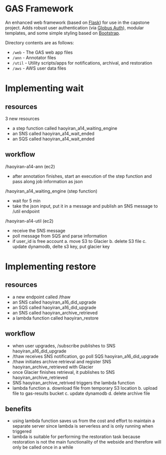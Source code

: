 # GAS Framework
An enhanced web framework (based on [Flask](https://flask.palletsprojects.com/)) for use in the capstone project. Adds robust user authentication (via [Globus Auth](https://docs.globus.org/api/auth)), modular templates, and some simple styling based on [Bootstrap](https://getbootstrap.com/docs/3.3/).

Directory contents are as follows:
* `/web` - The GAS web app files
* `/ann` - Annotator files
* `/util` - Utility scripts/apps for notifications, archival, and restoration
* `/aws` - AWS user data files


# Implementing wait
## resources
3 new resources
- a step function called haoyiran_a14_waiting_engine
- an SNS called haoyiran_a14_wait_ended
- an SQS called haoyiran_a14_wait_ended

## workflow
/haoyiran-a14-ann (ec2)
- after annotation finishes, start an execution of the step function and pass along job information as json 

/haoyiran_a14_waiting_engine (step function)
- wait for 5 min 
- take the json input, put it in a message and publish an SNS message to /util endpoint

/haoyiran-a14-util (ec2)
- receive the SNS message
- poll message from SQS and parse information
- if user_id is free account
    a. move S3 to Glacier
    b. delete S3 file
    c. update dynamodb, delte s3 key, put glacier key


# Implementing restore
## resources
- a new endpoint called /thaw
- an SNS called haoyiran_a16_did_upgrade
- an SQS called haoyiran_a16_did_upgrade
- an SNS called haoyiran_archive_retrieved
- a lambda function called haoyiran_restore

## workflow
- when user upgrades, /subscribe publishes to SNS haoyiran_a16_did_upgrade
- /thaw receives SNS notification, go poll SQS haoyiran_a16_did_upgrade
- /thaw initiates archive retrieval and register SNS haoyiran_archive_retrieved with Glacier 
- once Glacier finishes retrieval, it publishes to SNS haoyiran_archive_retrieved
- SNS haoyiran_archive_retrived triggers the lambda function
- lambda function 
    a. download file from temporary S3 location
    b. upload file to gas-results bucket
    c. update dynamodb
    d. delete archive file

## benefits
- using lambda function saves us from the cost and effort to maintain a separate server since lambda is serverless and is only running when triggered
- lambda is suitable for performing the restoration task because restoration is not the main functionality of the webside and therefore will only be called once in a while





